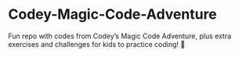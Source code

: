 # Codey-Magic-Code-Adventure
Fun repo with codes from Codey’s Magic Code Adventure, plus extra exercises and challenges for kids to practice coding! 🚀
